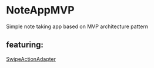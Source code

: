 # NoteAppMVP
Simple note taking app based on MVP architecture pattern

## featuring: 
[SwipeActionAdapter](https://github.com/wdullaer/SwipeActionAdapter?utm_source=android-arsenal.com&utm_medium=referral&utm_campaign=3780)
